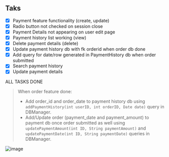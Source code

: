 ## Taks
- [x] Payment feature functionality (create, update)
- [x] Radio button not checked on session close
- [x] Payment Details not appearing on user edit page
- [x] Payment history list working (view)
- [x] Delete payment details (delete)
- [x] Update payment history db with fk orderid when order db done
- [x] Add query for date/row generated in PaymentHistory db when order submitted 
- [x] Search payment history 
- [x] Update payment details

ALL TASKS DONE


> When order feature done:
>  * Add order_id and order_date to payment history db using ```addPaymentHistory(int userID, int orderID, Date date)``` query in DBManager. 
>  * Add/Update order (payment_date and payment_amount) to payment db once order submitted as well using ```updatePaymentAmount(int ID, String paymentAmount)``` and ```updatePaymentDate(int ID, String paymentDate)``` queries in DBManager.

![image](https://user-images.githubusercontent.com/62505788/117958455-5fc55e00-b35e-11eb-9947-9b0623d537a4.png)
